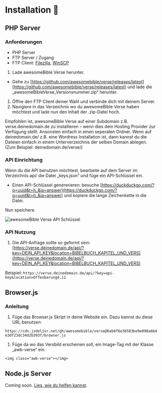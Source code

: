 # Installation 🔧

## PHP Server

### Anforderungen

- PHP Server
- FTP Server / Zugang
- FTP Client: [Filezilla](https://filezilla-project.org/), [WinSCP](https://winscp.net/eng/docs/lang:de)

1. Lade awesomeBible Verse herunter.
- Gehe zu [https://github.com/awesomebible/verse/releases/latest](https://github.com/awesomebible/verse/releases/latest) und lade die „awesomeBibleVerse_Versionsnummer.zip“ herunter.
1. Öffne den FTP Client deiner Wahl und verbinde dich mit deinem Server.
2. Navigiere in das Verzeichnis wo du awesomeBible Verse haben möchtest und lade nun den Inhalt der .zip-Datei hoch.

Empfohlen ist, awesomeBible Verse auf einer Subdomain z.B. verse.deinedomain.de 
zu installieren – wenn dies dein Hosting Provider zur Verfügung stellt. 
Ansonsten einfach in einen seperaten Ordner. Wenn auf deinedomain.de/ 
z.B. eine Wordress Installation ist, dann kannst du die Dateien einfach in einem Unterverzeichnis der selben Domain ablegen. (Zum Beispiel: deinedomain.de/verse/)

### API Einrichtung

Wenn du die API benutzen möchtest, bearbeite auf dem Server im 
Verzeichnis api/ die Datei „keys.json“ und füge ein API-Schlüssel ein.

- Einen API-Schlüssel genererieren: besuche [https://duckduckgo.com/?q=uuid&t=h_&ia=answer](https://duckduckgo.com/?q=uuid&t=h_&ia=answer) und kopiere die lange Zeichenkette in die Datei.

Nun speichere.

![awesomeBible Verse API Schlüssel](https://user-images.githubusercontent.com/42138517/108625419-24944c80-744b-11eb-818d-2adc44cf349c.png)

### API Nutzung

1. Die API-Anfrage sollte so geformt sein: [https://verse.deinedomain.de/api/?key=DEIN_API_KEY&location=BIBELBUCH_KAPITEL_UND_VERS](https://verse.deinedomain.de/api/?key=DEIN_API_KEY&location=BIBELBUCH_KAPITEL_UND_VERS)

Beispiel: `https://verse.deinedomain.de/api/?key=api-key&location=Offenbarung4,11`

## Browser.js

### Anleitung

1. Füge das Browser.js Skript in deine Website ein. Dazu kannst du diese URL benutzen:

`https://cdn.jsdelivr.net/gh/awesomebible/verse@6ab6f6e36583be9e098abb4e3df23dc34d2b393f/browser.js`

1. Füge da wo das Versbild erscheinen soll, ein Image-Tag mit der Klasse „awb-verse“ ein.

`<img class="awb-verse"></img>`

## Node.js Server

Coming soon. [Lies, wie du helfen kannst](docs/Mitmachen.md).
